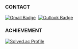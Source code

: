 ### CONTACT
[![Gmail Badge](https://img.shields.io/badge/Gmail-EA4335?style=for-the-badge&logo=Gmail&logoColor=white)](mailto:junseoho1029@gmail.com)&nbsp;
[![Outlook Badge](https://img.shields.io/badge/Outlook-0078D4?style=for-the-badge&logo=Microsoft-Outlook&logoColor=white)](mailto:ravel0385@mju.ac.kr)&nbsp;


<!--### MY PAGES -->
<!-- [![Blog_Badge](https://img.shields.io/badge/GitHub_Pages-222222?style=for-the-badge&logo=GitHub-Pages&logoColor=white)](https://junseoho.github.io/)&nbsp; -->
<!--[![Blog_Badge](https://img.shields.io/badge/GitHub_Gist-181717?style=for-the-badge&logo=GitHub&logoColor=white)](https://gist.github.com/JunseoHo)&nbsp; -->

### ACHIEVEMENT
[![Solved.ac Profile](http://mazassumnida.wtf/api/v2/generate_badge?boj=jsho1029)](https://solved.ac/jsho1029/)

